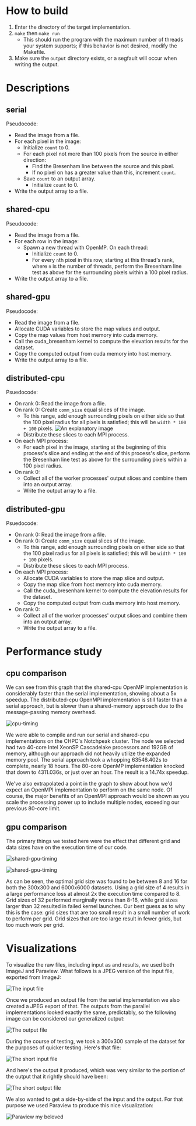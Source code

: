 # How to build

1. Enter the directory of the target implementation.
2. `make` then `make run`
   * This should run the program with the maximum number of threads your system
     supports; if this behavior is not desired, modify the Makefile.
3. Make sure the `output` directory exists, or a segfault will occur when writing the output.

# Descriptions

## serial

Pseudocode:

* Read the image from a file.
* For each pixel in the image:
  * Initialize `count` to 0.
  * For each pixel not more than 100 pixels from the source in either direction:
    * Find the Bresenham line between the source and this pixel.
    * If no pixel on has a greater value than this, increment `count`.
  * Save `count` to an output array.
    * Initialize `count` to 0.
* Write the output array to a file.

## shared-cpu

Pseudocode:

* Read the image from a file.
* For each row in the image:
  * Spawn a new thread with OpenMP. On each thread:
    * Initialize `count` to 0.
    * For every `n`th pixel in this row, starting at this thread's rank, where
      `n` is the number of threads, perform the Bresenham line test as above
      for the surrounding pixels within a 100 pixel radius.
* Write the output array to a file.

## shared-gpu

Pseudocode:

* Read the image from a file.
* Allocate CUDA variables to store the map values and output.
* Copy the map values from host memory into cuda memory.
* Call the cuda_bresenham kernel to compute the elevation results for the dataset.
* Copy the computed output from cuda memory into host memory.
* Write the output array to a file.

## distributed-cpu

Psuedocode:

* On rank 0: Read the image from a file.
* On rank 0: Create `comm_size` equal slices of the image.
  * To this range, add enough surrounding pixels on either side so that the 100
    pixel radius for all pixels is satisfied; this will be `width * 100 + 100`
    pixels.
    ![An explanatory image](visualizations/explanatory_image.png)
  * Distribute these slices to each MPI process.
* On each MPI process:
  * For each pixel in the image, starting at the beginning of this process's
    slice and ending at the end of this process's slice, perform the Bresenham
    line test as above for the surrounding pixels within a 100 pixel radius.
* On rank 0:
  * Collect all of the worker processes' output slices and combine them into an
    output array.
  * Write the output array to a file.

## distributed-gpu

Psuedocode:

* On rank 0: Read the image from a file.
* On rank 0: Create `comm_size` equal slices of the image.
  * To this range, add enough surrounding pixels on either side so that the 100
    pixel radius for all pixels is satisfied; this will be `width * 100 + 100`
    pixels.
  * Distribute these slices to each MPI process.
* On each MPI process:
  * Allocate CUDA variables to store the map slice and output.
  * Copy the map slice from host memory into cuda memory.
  * Call the cuda_bresenham kernel to compute the elevation results for the dataset.
  * Copy the computed output from cuda memory into host memory.
* On rank 0:
  * Collect all of the worker processes' output slices and combine them into an
    output array.
  * Write the output array to a file.

# Performance study

## cpu comparison
We can see from this graph that the shared-cpu OpenMP implementation is
considerably faster than the serial implementation, showing about a 5x speedup.
The distributed-cpu OpenMPI implementation is still faster than a serial approach,
but is slower than a shared-memory approach due to the message-passing memory
overhead.

![cpu-timing](visualizations/cpu-implementation-timing.png)

We were able to compile and run our serial and shared-cpu implementations on the
CHPC's Notchpeak cluster. The node we selected had two 40-core Intel XeonSP
Cascadelake processors and 192GB of memory, although our approach did not heavily
utilize the expanded memory pool. The serial approach took a whopping 63546.402s
to complete, nearly 18 hours. The 80-core OpenMP implementation knocked that down
to 4311.036s, or just over an hour. The result is a 14.74x speedup.

We've also extrapolated a point in the graph to show about how we'd expect an
OpenMPI implementation to perform on the same node. Of course, the major benefits
of an OpenMPI approach would be shown as you scale the processing power up to
include multiple nodes, exceeding our previous 80-core limit.

## gpu comparison
The primary things we tested here were the effect that different grid and data sizes have on the execution time of our code.

![shared-gpu-timing](visualizations/shared-gpu-timing-300.png)

![shared-gpu-timing](visualizations/shared-gpu-timing-6000.png)

As can be seen, the optimal grid size was found to be between 8 and 16 for both the 300x300 and 6000x6000 datasets. Using a grid size of 4 results in a large performance loss at almost 2x the execution time compared to 8. Grid sizes of 32 performed marginally worse than 8-16, while grid sizes larger than 32 resulted in failed kernel launches. Our best guess as to why this is the case: grid sizes that are too small result in a small number of work to perform per grid. Grid sizes that are too large result in fewer grids, but too much work per grid.

# Visualizations

To visualize the raw files, including input as and results, we used both ImageJ
and Paraview. What follows is a JPEG version of the input file, exported from
ImageJ:

![The input file](visualizations/6000x6000_input.jpg)

Once we produced an output file from the serial implementation we also created
a JPEG export of that. The outputs from the parallel implementations looked
exactly the same, predictably, so the following image can be considered our
generalized output:

![The output file](visualizations/6000x6000_output.jpg)

During the course of testing, we took a 300x300 sample of the dataset for the
purposes of quicker testing. Here's that file:

![The short input file](visualizations/300x300_input.jpg)

And here's the output it produced, which was very similar to the portion of the
output that it rightly should have been:

![The short output file](visualizations/300x300_output.jpg)

We also wanted to get a side-by-side of the input and the output. For that
purpose we used Paraview to produce this nice visualization:

![Paraview my beloved](visualizations/6000x6000_paraview.png)
